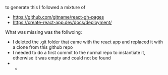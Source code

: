 to generate this I followed a mixture of
- https://github.com/gitname/react-gh-pages
- https://create-react-app.dev/docs/deployment/

What was missing was the follwoing:
- I deleted the .git folder that came with the react app and replaced it with a clone from this github repo
- I needed to do a first commit to the normal repo to instantiate it, otherwise it was empty and could not be found
- - 
